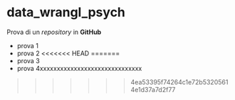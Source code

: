 # data_wrangl_psych
Prova di un *repository* in **GitHub**

 * prova 1
 * prova 2
<<<<<<< HEAD
=======
 * prova 3
 * prova 4xxxxxxxxxxxxxxxxxxxxxxxxxxxxxx
>>>>>>> 4ea53395f74264c1e72b53205614e1d37a7d2f77
